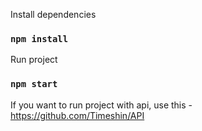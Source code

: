 Install dependencies

### `npm install`

Run project

### `npm start`

If you want to run project with api, use this - https://github.com/Timeshin/API
